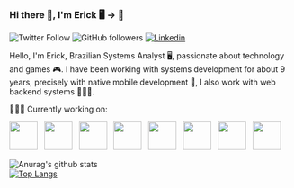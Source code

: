 ### Hi there 👋, I'm Erick 🖥️ -> 📱

<img alt="Twitter Follow" src="https://img.shields.io/twitter/follow/ErickFernandesB">&nbsp;<img alt="GitHub followers" src="https://img.shields.io/github/followers/Erickfb?style=social">&nbsp;<a href="https://www.linkedin.com/in/erickfb/" rel="nofollow"><img src="https://camo.githubusercontent.com/e2c01c651c2337cf338d94655dd63c9835888a74/68747470733a2f2f696d672e736869656c64732e696f2f62616467652f2d4c696e6b6564496e2d3232323232323f7374796c653d666c61742d737175617265266c6f676f3d4c696e6b6564696e266c6f676f436f6c6f723d7768697465266c696e6b3d68747470733a2f2f7777772e6c696e6b6564696e2e636f6d2f696e2f726f62657274682d73696c76612d61313831386234362f" alt="Linkedin" data-canonical-src="https://img.shields.io/badge/-LinkedIn-222222?style=flat-square&amp;logo=Linkedin&amp;logoColor=white&amp;link=https://www.linkedin.com/in/erickfb/" style="max-width:100%;"></a>

Hello, I'm Erick, Brazilian Systems Analyst 🖥️, passionate about technology and games 🎮. I have been working with systems development for about 9 years, precisely with native mobile development 📲, I also work with web backend systems 👨🏼‍💻.

👨🏻‍💻 Currently working on:

<a href="https://kotlinlang.org/"><img src="https://img.icons8.com/color/50/000000/kotlin.png" width="50"></a>
&nbsp;
<a href="https://www.android.com/intl/pt-BR_br/"><img src="https://img.icons8.com/fluent/48/000000/android-os.png" width="50"></a>
&nbsp;
<a href="https://spring.io/projects/spring-boot"><img src="https://img.icons8.com/color/48/000000/spring-logo.png" width="50" height="50"></a>
&nbsp;
<a href="https://www.java.com/pt_BR/"><img src="https://img.icons8.com/color/48/000000/java-coffee-cup-logo.png" width="50" height="50"></a>
&nbsp;
<a href="https://www.microsoft.com/pt-br/sql-server/sql-server-2019"><img src="https://img.icons8.com/color/48/000000/microsoft-sql-server.png" width="50"></a>
&nbsp;
<a href="https://dotnet.microsoft.com/"><img src="https://upload.wikimedia.org/wikipedia/commons/e/ee/.NET_Core_Logo.svg" width="50" height="50"></a>
&nbsp;
<a href="https://developer.apple.com/xcode/"><img src="https://img.icons8.com/color/48/000000/xcode.png" width="50"></a>
&nbsp;
<a href="https://developer.apple.com/swift/"><img src="https://img.icons8.com/fluent/48/000000/swift.png" height="50"></a>
&nbsp;

![Anurag's github stats](https://github-readme-stats.vercel.app/api?username=erickfb&show_icons=true&theme=dark&count_private=true)
</br>
[![Top Langs](https://github-readme-stats.vercel.app/api/top-langs/?username=anuraghazra&layout=compact)](https://github.com/anuraghazra/github-readme-stats)
